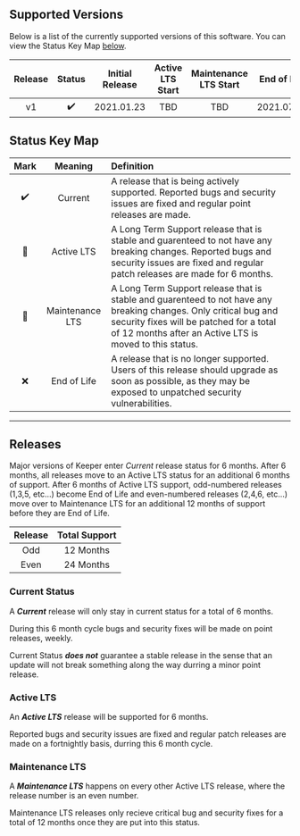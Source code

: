 ## Supported Versions

Below is a list of the currently supported versions of this software. You can view the Status Key Map [below](#status-key-map).

| Release | Status            | Initial Release | Active LTS Start | Maintenance LTS Start | End of Life |
| :-----: | :----------------: | :-------------: | :------------------: | :--------------------: | :-: |
| v1   | :heavy_check_mark: | 2021.01.23 | TBD | TBD | 2021.07.23 |

## Status Key Map

| Mark | Meaning | Definition |
| :--: | :-----: | :---- |
| :heavy_check_mark: | Current | A release that is being actively supported. Reported bugs and security issues are fixed and regular point releases are made. |
| :purple_heart: | Active LTS | A Long Term Support release that is stable and guarenteed to not have any breaking changes. Reported bugs and security issues are fixed and regular patch releases are made for 6 months. |
| :wrench: |  Maintenance LTS | A Long Term Support release that is stable and guarenteed to not have any breaking changes. Only critical bug and security fixes will be patched for a total of 12 months after an Active LTS is moved to this status. |
| :x: | End of Life | A release that is no longer supported. Users of this release should upgrade as soon as possible, as they may be exposed to unpatched security vulnerabilities. |

---
## Releases
Major versions of Keeper enter _Current_ release status for 6 months. After 6 months, all releases move to an Active LTS status for an additional 6 months of support. After 6 months of Active LTS support, odd-numbered releases (1,3,5, etc...) become End of Life and even-numbered releases (2,4,6, etc...) move over to Maintenance LTS for an additional 12 months of support before they are End of Life.

| Release | Total Support |
| :-----: | :-----: |
| Odd  | 12 Months |
| Even | 24 Months |


### Current Status

A **_Current_** release will only stay in current status for a total of 6 months.

During this 6 month cycle bugs and security fixes will be made on point releases, weekly.

Current Status **_does not_** guarantee a stable release in the sense that an update will not break something along the way durring a minor point release.

### Active LTS

An **_Active LTS_** release will be supported for 6 months.

Reported bugs and security issues are fixed and regular patch releases are made on a fortnightly basis, durring this 6 month cycle.

### Maintenance LTS

A **_Maintenance LTS_** happens on every other Active LTS release, where the release number is an even number.

Maintenance LTS releases only recieve critical bug and security fixes for a total of 12 months once they are put into this status.